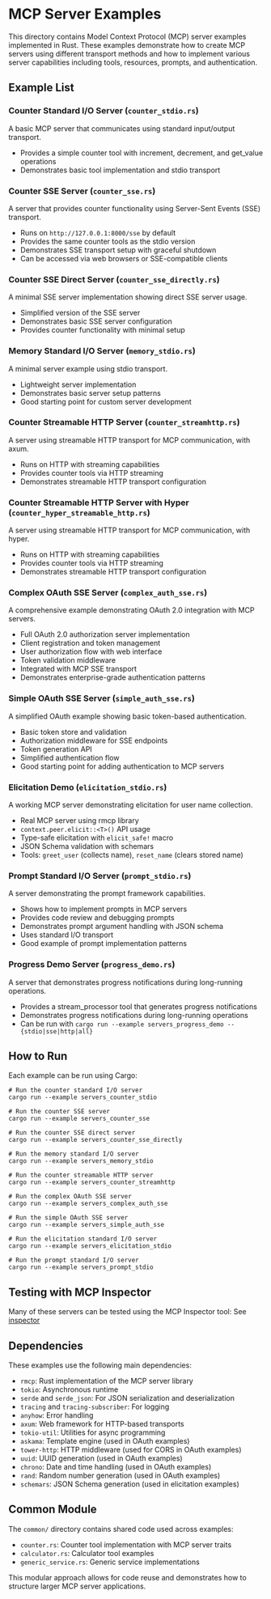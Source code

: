 # MCP Server Examples

This directory contains Model Context Protocol (MCP) server examples implemented in Rust. These examples demonstrate how to create MCP servers using different transport methods and how to implement various server capabilities including tools, resources, prompts, and authentication.

## Example List

### Counter Standard I/O Server (`counter_stdio.rs`)

A basic MCP server that communicates using standard input/output transport.

* Provides a simple counter tool with increment, decrement, and get_value operations
* Demonstrates basic tool implementation and stdio transport

### Counter SSE Server (`counter_sse.rs`)

A server that provides counter functionality using Server-Sent Events (SSE) transport.

* Runs on `http://127.0.0.1:8000/sse` by default
* Provides the same counter tools as the stdio version
* Demonstrates SSE transport setup with graceful shutdown
* Can be accessed via web browsers or SSE-compatible clients

### Counter SSE Direct Server (`counter_sse_directly.rs`)

A minimal SSE server implementation showing direct SSE server usage.

* Simplified version of the SSE server
* Demonstrates basic SSE server configuration
* Provides counter functionality with minimal setup

### Memory Standard I/O Server (`memory_stdio.rs`)

A minimal server example using stdio transport.

* Lightweight server implementation
* Demonstrates basic server setup patterns
* Good starting point for custom server development

### Counter Streamable HTTP Server (`counter_streamhttp.rs`)

A server using streamable HTTP transport for MCP communication, with axum.

* Runs on HTTP with streaming capabilities
* Provides counter tools via HTTP streaming
* Demonstrates streamable HTTP transport configuration

### Counter Streamable HTTP Server with Hyper (`counter_hyper_streamable_http.rs`)

A server using streamable HTTP transport for MCP communication, with hyper.

* Runs on HTTP with streaming capabilities
* Provides counter tools via HTTP streaming
* Demonstrates streamable HTTP transport configuration

### Complex OAuth SSE Server (`complex_auth_sse.rs`)

A comprehensive example demonstrating OAuth 2.0 integration with MCP servers.

* Full OAuth 2.0 authorization server implementation
* Client registration and token management
* User authorization flow with web interface
* Token validation middleware
* Integrated with MCP SSE transport
* Demonstrates enterprise-grade authentication patterns

### Simple OAuth SSE Server (`simple_auth_sse.rs`)

A simplified OAuth example showing basic token-based authentication.

* Basic token store and validation
* Authorization middleware for SSE endpoints
* Token generation API
* Simplified authentication flow
* Good starting point for adding authentication to MCP servers

### Elicitation Demo (`elicitation_stdio.rs`)

A working MCP server demonstrating elicitation for user name collection.

* Real MCP server using rmcp library
* `context.peer.elicit::<T>()` API usage
* Type-safe elicitation with `elicit_safe!` macro
* JSON Schema validation with schemars
* Tools: `greet_user` (collects name), `reset_name` (clears stored name)

### Prompt Standard I/O Server (`prompt_stdio.rs`)

A server demonstrating the prompt framework capabilities.

* Shows how to implement prompts in MCP servers
* Provides code review and debugging prompts
* Demonstrates prompt argument handling with JSON schema
* Uses standard I/O transport
* Good example of prompt implementation patterns

### Progress Demo Server (`progress_demo.rs`)

A server that demonstrates progress notifications during long-running operations.

* Provides a stream_processor tool that generates progress notifications
* Demonstrates progress notifications during long-running operations
* Can be run with `cargo run --example servers_progress_demo -- {stdio|sse|http|all}`

## How to Run

Each example can be run using Cargo:

```shell
# Run the counter standard I/O server
cargo run --example servers_counter_stdio

# Run the counter SSE server
cargo run --example servers_counter_sse

# Run the counter SSE direct server
cargo run --example servers_counter_sse_directly

# Run the memory standard I/O server
cargo run --example servers_memory_stdio

# Run the counter streamable HTTP server
cargo run --example servers_counter_streamhttp

# Run the complex OAuth SSE server
cargo run --example servers_complex_auth_sse

# Run the simple OAuth SSE server
cargo run --example servers_simple_auth_sse

# Run the elicitation standard I/O server
cargo run --example servers_elicitation_stdio

# Run the prompt standard I/O server
cargo run --example servers_prompt_stdio
```

## Testing with MCP Inspector

Many of these servers can be tested using the MCP Inspector tool: See [inspector](https://github.com/modelcontextprotocol/inspector)

## Dependencies

These examples use the following main dependencies:

* `rmcp`: Rust implementation of the MCP server library
* `tokio`: Asynchronous runtime
* `serde` and `serde_json`: For JSON serialization and deserialization
* `tracing` and `tracing-subscriber`: For logging
* `anyhow`: Error handling
* `axum`: Web framework for HTTP-based transports
* `tokio-util`: Utilities for async programming
* `askama`: Template engine (used in OAuth examples)
* `tower-http`: HTTP middleware (used for CORS in OAuth examples)
* `uuid`: UUID generation (used in OAuth examples)
* `chrono`: Date and time handling (used in OAuth examples)
* `rand`: Random number generation (used in OAuth examples)
* `schemars`: JSON Schema generation (used in elicitation examples)

## Common Module

The `common/` directory contains shared code used across examples:

* `counter.rs`: Counter tool implementation with MCP server traits
* `calculator.rs`: Calculator tool examples
* `generic_service.rs`: Generic service implementations

This modular approach allows for code reuse and demonstrates how to structure larger MCP server applications.